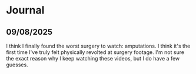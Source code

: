 # Journal
## 09/08/2025

I think I finally found the worst surgery to watch: amputations. I think it's the first time I've truly felt physically revolted at surgery footage. I'm not sure the exact reason why I keep watching these videos,
but I do have a few guesses.
